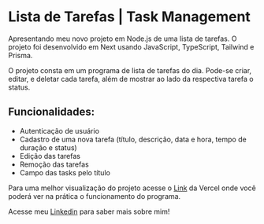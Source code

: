 # Lista de Tarefas | Task Management

Apresentando meu novo projeto em Node.js de uma lista de tarefas.
O projeto foi desenvolvido em Next usando JavaScript, TypeScript, Tailwind e Prisma.

O projeto consta em um programa de lista de tarefas do dia. Pode-se criar, editar, e deletar cada tarefa, além de mostrar ao lado da respectiva tarefa o status.

## Funcionalidades:
- Autenticação de usuário
- Cadastro de uma nova tarefa (título, descrição, data e hora, tempo de duração e status)
- Edição das tarefas
- Remoção das tarefas
- Campo das tasks pelo título

Para uma melhor visualização do projeto acesse o [Link](https://tasks-next-ten.vercel.app/) da Vercel onde você poderá ver na prática o funcionamento do programa.

Acesse meu [Linkedin](https://www.linkedin.com/in/douglas-costa-beber-scherer-8ab146242/) para saber mais sobre mim!
